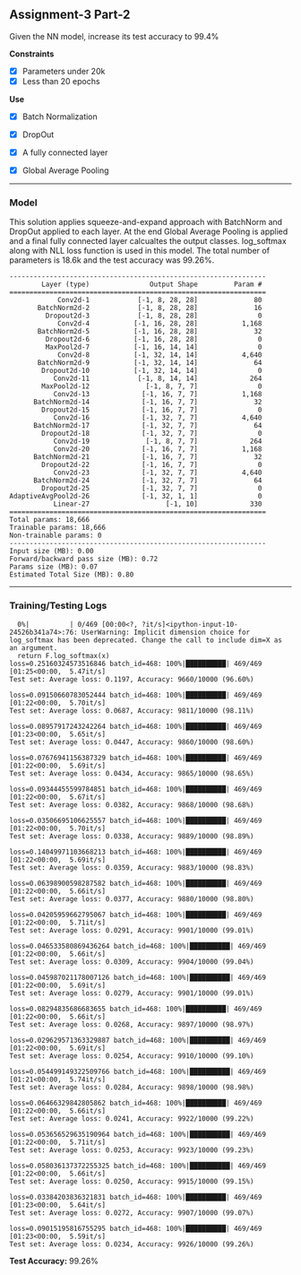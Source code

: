 ## Assignment-3 Part-2
Given the NN model, increase its test accuracy to 99.4%

**Constraints**
- [x] Parameters under 20k
- [x] Less than 20 epochs

**Use**

- [x] Batch Normalization
- [x] DropOut
- [x] A fully connected layer
- [x] Global Average Pooling


------------

### Model

This solution applies squeeze-and-expand approach with BatchNorm and DropOut applied to each layer. At the end Global Average Pooling is applied and a final fully connected layer calcualtes the output classes. log_softmax along with NLL loss function is used in this model. The total number of parameters is 18.6k and the test accuracy was 99.26%.

    ----------------------------------------------------------------
            Layer (type)               Output Shape         Param #
    ================================================================
                Conv2d-1            [-1, 8, 28, 28]              80
           BatchNorm2d-2            [-1, 8, 28, 28]              16
             Dropout2d-3            [-1, 8, 28, 28]               0
                Conv2d-4           [-1, 16, 28, 28]           1,168
           BatchNorm2d-5           [-1, 16, 28, 28]              32
             Dropout2d-6           [-1, 16, 28, 28]               0
             MaxPool2d-7           [-1, 16, 14, 14]               0
                Conv2d-8           [-1, 32, 14, 14]           4,640
           BatchNorm2d-9           [-1, 32, 14, 14]              64
            Dropout2d-10           [-1, 32, 14, 14]               0
               Conv2d-11            [-1, 8, 14, 14]             264
            MaxPool2d-12              [-1, 8, 7, 7]               0
               Conv2d-13             [-1, 16, 7, 7]           1,168
          BatchNorm2d-14             [-1, 16, 7, 7]              32
            Dropout2d-15             [-1, 16, 7, 7]               0
               Conv2d-16             [-1, 32, 7, 7]           4,640
          BatchNorm2d-17             [-1, 32, 7, 7]              64
            Dropout2d-18             [-1, 32, 7, 7]               0
               Conv2d-19              [-1, 8, 7, 7]             264
               Conv2d-20             [-1, 16, 7, 7]           1,168
          BatchNorm2d-21             [-1, 16, 7, 7]              32
            Dropout2d-22             [-1, 16, 7, 7]               0
               Conv2d-23             [-1, 32, 7, 7]           4,640
          BatchNorm2d-24             [-1, 32, 7, 7]              64
            Dropout2d-25             [-1, 32, 7, 7]               0
    AdaptiveAvgPool2d-26             [-1, 32, 1, 1]               0
               Linear-27                   [-1, 10]             330
    ================================================================
	Total params: 18,666
	Trainable params: 18,666
	Non-trainable params: 0
	----------------------------------------------------------------
	Input size (MB): 0.00
	Forward/backward pass size (MB): 0.72
	Params size (MB): 0.07
	Estimated Total Size (MB): 0.80


------------

### Training/Testing Logs
	  0%|          | 0/469 [00:00<?, ?it/s]<ipython-input-10-24526b341a74>:76: UserWarning: Implicit dimension choice for log_softmax has been deprecated. Change the call to include dim=X as an argument.
	  return F.log_softmax(x)
	loss=0.25160324573516846 batch_id=468: 100%|██████████| 469/469 [01:25<00:00,  5.47it/s]
	Test set: Average loss: 0.1197, Accuracy: 9660/10000 (96.60%)

	loss=0.09150660783052444 batch_id=468: 100%|██████████| 469/469 [01:22<00:00,  5.70it/s]
	Test set: Average loss: 0.0687, Accuracy: 9811/10000 (98.11%)

	loss=0.08957917243242264 batch_id=468: 100%|██████████| 469/469 [01:23<00:00,  5.65it/s]
	Test set: Average loss: 0.0447, Accuracy: 9860/10000 (98.60%)

	loss=0.07676941156387329 batch_id=468: 100%|██████████| 469/469 [01:22<00:00,  5.69it/s]
	Test set: Average loss: 0.0434, Accuracy: 9865/10000 (98.65%)

	loss=0.09344455599784851 batch_id=468: 100%|██████████| 469/469 [01:22<00:00,  5.67it/s]
	Test set: Average loss: 0.0382, Accuracy: 9868/10000 (98.68%)

	loss=0.03506695106625557 batch_id=468: 100%|██████████| 469/469 [01:22<00:00,  5.70it/s]
	Test set: Average loss: 0.0338, Accuracy: 9889/10000 (98.89%)

	loss=0.14049971103668213 batch_id=468: 100%|██████████| 469/469 [01:22<00:00,  5.69it/s]
	Test set: Average loss: 0.0359, Accuracy: 9883/10000 (98.83%)

	loss=0.06398900598287582 batch_id=468: 100%|██████████| 469/469 [01:22<00:00,  5.66it/s]
	Test set: Average loss: 0.0377, Accuracy: 9880/10000 (98.80%)

	loss=0.04205959662795067 batch_id=468: 100%|██████████| 469/469 [01:22<00:00,  5.71it/s]
	Test set: Average loss: 0.0291, Accuracy: 9901/10000 (99.01%)

	loss=0.046533580869436264 batch_id=468: 100%|██████████| 469/469 [01:22<00:00,  5.66it/s]
	Test set: Average loss: 0.0309, Accuracy: 9904/10000 (99.04%)

	loss=0.045987021178007126 batch_id=468: 100%|██████████| 469/469 [01:22<00:00,  5.69it/s]
	Test set: Average loss: 0.0279, Accuracy: 9901/10000 (99.01%)

	loss=0.08294835686683655 batch_id=468: 100%|██████████| 469/469 [01:22<00:00,  5.66it/s]
	Test set: Average loss: 0.0268, Accuracy: 9897/10000 (98.97%)

	loss=0.029629571363329887 batch_id=468: 100%|██████████| 469/469 [01:22<00:00,  5.69it/s]
	Test set: Average loss: 0.0254, Accuracy: 9910/10000 (99.10%)

	loss=0.054499149322509766 batch_id=468: 100%|██████████| 469/469 [01:21<00:00,  5.74it/s]
	Test set: Average loss: 0.0284, Accuracy: 9898/10000 (98.98%)

	loss=0.06466329842805862 batch_id=468: 100%|██████████| 469/469 [01:22<00:00,  5.66it/s]
	Test set: Average loss: 0.0241, Accuracy: 9922/10000 (99.22%)

	loss=0.053656529635190964 batch_id=468: 100%|██████████| 469/469 [01:22<00:00,  5.71it/s]
	Test set: Average loss: 0.0253, Accuracy: 9923/10000 (99.23%)

	loss=0.058036137372255325 batch_id=468: 100%|██████████| 469/469 [01:22<00:00,  5.66it/s]
	Test set: Average loss: 0.0250, Accuracy: 9915/10000 (99.15%)

	loss=0.03384203836321831 batch_id=468: 100%|██████████| 469/469 [01:23<00:00,  5.64it/s]
	Test set: Average loss: 0.0272, Accuracy: 9907/10000 (99.07%)

	loss=0.09015195816755295 batch_id=468: 100%|██████████| 469/469 [01:23<00:00,  5.59it/s]
	Test set: Average loss: 0.0234, Accuracy: 9926/10000 (99.26%)


**Test Accuracy:** 99.26%

